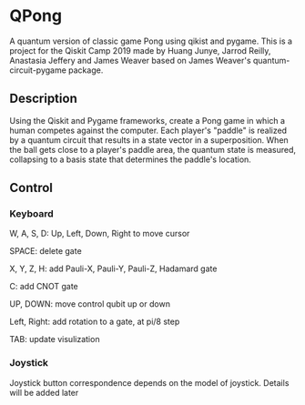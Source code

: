 # QPong
A quantum version of classic game Pong using qikist and pygame. This is a project for the Qiskit Camp 2019 made by Huang Junye, Jarrod Reilly, Anastasia Jeffery and James Weaver based on James Weaver's quantum-circuit-pygame package.

## Description
Using the Qiskit and Pygame frameworks, create a Pong game in which a human competes against the computer. Each player's "paddle" is realized by a quantum circuit that results in a state vector in a superposition. When the ball gets close to a player's paddle area, the quantum state is measured, collapsing to a basis state that determines the paddle's location.

## Control

### Keyboard
W, A, S, D: Up, Left, Down, Right to move cursor

SPACE: delete gate

X, Y, Z, H: add Pauli-X, Pauli-Y, Pauli-Z, Hadamard gate

C: add CNOT gate

UP, DOWN: move control qubit up or down

Left, Right: add rotation to a gate, at pi/8 step

TAB: update visulization


### Joystick
Joystick button correspondence depends on the model of joystick. Details will be added later
